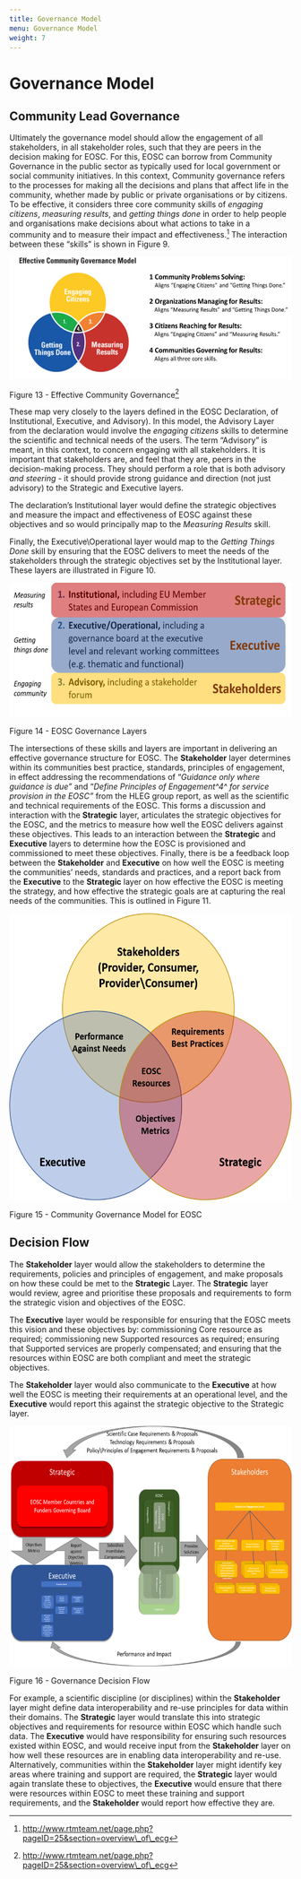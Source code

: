 ```yaml
---
title: Governance Model
menu: Governance Model
weight: 7
---
```


Governance Model
================

Community Lead Governance
-------------------------

Ultimately the governance model should allow the engagement of all
stakeholders, in all stakeholder roles, such that they are peers in the
decision making for EOSC. For this, EOSC can borrow from Community
Governance in the public sector as typically used for local government
or social community initiatives. In this context, Community governance
refers to the processes for making all the decisions and plans that
affect life in the community, whether made by public or private
organisations or by citizens. To be effective, it considers three core
community skills of *engaging citizens*, *measuring results*, and
*getting things done* in order to help people and organisations make
decisions about what actions to take in a community and to measure their
impact and effectiveness.[^1] The interaction between these “skills” is
shown in Figure 9.

<img src="./GovernanceModel/media/image1.png" style="width:5.52852in;height:2.26667in" />

Figure 13 - Effective Community Governance[^2]

These map very closely to the layers defined in the EOSC Declaration, of
Institutional, Executive, and Advisory). In this model, the Advisory
Layer from the declaration would involve the *engaging citizens* skills
to determine the scientific and technical needs of the users. The term
“Advisory” is meant, in this context, to concern engaging with all
stakeholders. It is important that stakeholders are, and feel that they
are, peers in the decision-making process. They should perform a role
that is both advisory *and steering* - it should provide strong guidance
and direction (not just advisory) to the Strategic and Executive layers.

The declaration’s Institutional layer would define the strategic
objectives and measure the impact and effectiveness of EOSC against
these objectives and so would principally map to the *Measuring Results*
skill.

Finally, the Executive\\Operational layer would map to the *Getting
Things Done* skill by ensuring that the EOSC delivers to meet the needs
of the stakeholders through the strategic objectives set by the
Institutional layer. These layers are illustrated in Figure 10.

<img src="./GovernanceModel/media/image2.png" alt="EOSC Governance Layers" style="width:5.83333in;height:2.48413in" />

Figure 14 - EOSC Governance Layers

The intersections of these skills and layers are important in delivering
an effective governance structure for EOSC. The **Stakeholder** layer
determines within its communities best practice, standards, principles
of engagement, in effect addressing the recommendations of “*Guidance
only where guidance is due”* and “*Define Principles of Engagement^4^
for service provision in the EOSC”* from the HLEG group report, as well
as the scientific and technical requirements of the EOSC. This forms a
discussion and interaction with the **Strategic** layer, articulates the
strategic objectives for the EOSC, and the metrics to measure how well
the EOSC delivers against these objectives. This leads to an interaction
between the **Strategic** and **Executive** layers to determine how the
EOSC is provisioned and commissioned to meet these objectives. Finally,
there is be a feedback loop between the **Stakeholder** and
**Executive** on how well the EOSC is meeting the communities’ needs,
standards and practices, and a report back from the **Executive** to the
**Strategic** layer on how effective the EOSC is meeting the strategy,
and how effective the strategic goals are at capturing the real needs of
the communities. This is outlined in Figure 11.

<img src="./GovernanceModel/media/image3.png" alt="EOSC Community Governance Model" style="width:5.83333in;height:5.33647in" />

Figure 15 - Community Governance Model for EOSC

Decision Flow
-------------

The **Stakeholder** layer would allow the stakeholders to determine the
requirements, policies and principles of engagement, and make proposals
on how these could be met to the **Strategic** Layer. The **Strategic**
layer would review, agree and prioritise these proposals and
requirements to form the strategic vision and objectives of the EOSC.

The **Executive** layer would be responsible for ensuring that the EOSC
meets this vision and these objectives by: commissioning Core resource
as required; commissioning new Supported resources as required; ensuring
that Supported services are properly compensated; and ensuring that the
resources within EOSC are both compliant and meet the strategic
objectives.

The **Stakeholder** layer would also communicate to the **Executive** at
how well the EOSC is meeting their requirements at an operational level,
and the **Executive** would report this against the strategic objective
to the Strategic layer.

<img src="./GovernanceModel/media/image4.png" style="width:6.64168in;height:4.46736in" />

Figure 16 - Governance Decision Flow

For example, a scientific discipline (or disciplines) within the
**Stakeholder** layer might define data interoperability and re-use
principles for data within their domains. The **Strategic** layer would
translate this into strategic objectives and requirements for resource
within EOSC which handle such data. The **Executive** would have
responsibility for ensuring such resources existed within EOSC, and
would receive input from the **Stakeholder** layer on how well these
resources are in enabling data interoperability and re-use.
Alternatively, communities within the **Stakeholder** layer might
identify key areas where training and support are required, the
**Strategic** layer would again translate these to objectives, the
**Executive** would ensure that there were resources within EOSC to meet
these training and support requirements, and the **Stakeholder** would
report how effective they are.

[^1]: http://www.rtmteam.net/page.php?pageID=25&section=overview\_of\_ecg

[^2]: http://www.rtmteam.net/page.php?pageID=25&section=overview\_of\_ecg

